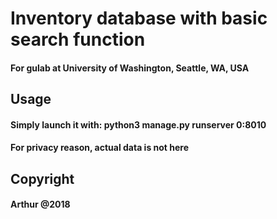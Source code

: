 # Inventory database with basic search function

#### For gulab at University of Washington, Seattle, WA, USA

## Usage
#### Simply launch it with: python3 manage.py runserver 0:8010

#### For privacy reason, actual data is not here

## Copyright
#### Arthur @2018
